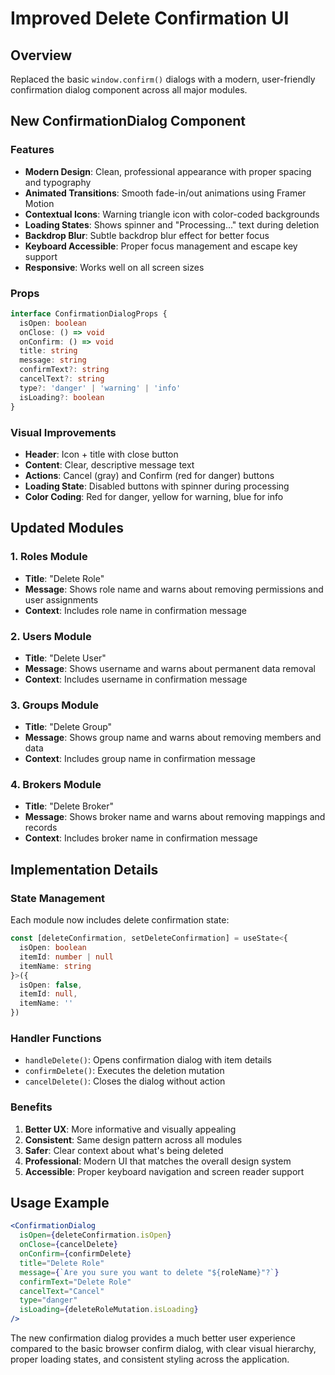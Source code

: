 # Improved Delete Confirmation UI

## Overview
Replaced the basic `window.confirm()` dialogs with a modern, user-friendly confirmation dialog component across all major modules.

## New ConfirmationDialog Component

### Features
- **Modern Design**: Clean, professional appearance with proper spacing and typography
- **Animated Transitions**: Smooth fade-in/out animations using Framer Motion
- **Contextual Icons**: Warning triangle icon with color-coded backgrounds
- **Loading States**: Shows spinner and "Processing..." text during deletion
- **Backdrop Blur**: Subtle backdrop blur effect for better focus
- **Keyboard Accessible**: Proper focus management and escape key support
- **Responsive**: Works well on all screen sizes

### Props
```typescript
interface ConfirmationDialogProps {
  isOpen: boolean
  onClose: () => void
  onConfirm: () => void
  title: string
  message: string
  confirmText?: string
  cancelText?: string
  type?: 'danger' | 'warning' | 'info'
  isLoading?: boolean
}
```

### Visual Improvements
- **Header**: Icon + title with close button
- **Content**: Clear, descriptive message text
- **Actions**: Cancel (gray) and Confirm (red for danger) buttons
- **Loading State**: Disabled buttons with spinner during processing
- **Color Coding**: Red for danger, yellow for warning, blue for info

## Updated Modules

### 1. Roles Module
- **Title**: "Delete Role"
- **Message**: Shows role name and warns about removing permissions and user assignments
- **Context**: Includes role name in confirmation message

### 2. Users Module  
- **Title**: "Delete User"
- **Message**: Shows username and warns about permanent data removal
- **Context**: Includes username in confirmation message

### 3. Groups Module
- **Title**: "Delete Group" 
- **Message**: Shows group name and warns about removing members and data
- **Context**: Includes group name in confirmation message

### 4. Brokers Module
- **Title**: "Delete Broker"
- **Message**: Shows broker name and warns about removing mappings and records
- **Context**: Includes broker name in confirmation message

## Implementation Details

### State Management
Each module now includes delete confirmation state:
```typescript
const [deleteConfirmation, setDeleteConfirmation] = useState<{
  isOpen: boolean
  itemId: number | null
  itemName: string
}>({
  isOpen: false,
  itemId: null,
  itemName: ''
})
```

### Handler Functions
- `handleDelete()`: Opens confirmation dialog with item details
- `confirmDelete()`: Executes the deletion mutation
- `cancelDelete()`: Closes the dialog without action

### Benefits
1. **Better UX**: More informative and visually appealing
2. **Consistent**: Same design pattern across all modules
3. **Safer**: Clear context about what's being deleted
4. **Professional**: Modern UI that matches the overall design system
5. **Accessible**: Proper keyboard navigation and screen reader support

## Usage Example
```jsx
<ConfirmationDialog
  isOpen={deleteConfirmation.isOpen}
  onClose={cancelDelete}
  onConfirm={confirmDelete}
  title="Delete Role"
  message={`Are you sure you want to delete "${roleName}"?`}
  confirmText="Delete Role"
  cancelText="Cancel"
  type="danger"
  isLoading={deleteRoleMutation.isLoading}
/>
```

The new confirmation dialog provides a much better user experience compared to the basic browser confirm dialog, with clear visual hierarchy, proper loading states, and consistent styling across the application.